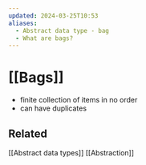 ```yaml
---
updated: 2024-03-25T10:53
aliases:
  - Abstract data type - bag
  - What are bags?
---
```

# [[Bags]]

- finite collection of items in no order
- can have duplicates


## Related
[[Abstract data types]]
[[Abstraction]]